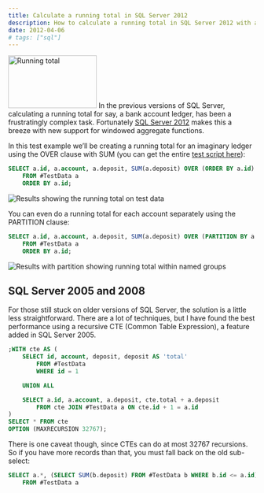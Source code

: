 ```yaml
---
title: Calculate a running total in SQL Server 2012
description: How to calculate a running total in SQL Server 2012 with alternative solution for SQL Server 2005 and 2008 using Common Table Expressions.
date: 2012-04-06
# tags: ["sql"]
---
```


<img class="entry-image" alt="Running total" src="/images/blog/calculate-a-running-total-in-sql-server-2012/running-total.png" width="180" height="107"> In the previous versions of SQL Server, calculating a running total for say, a bank account ledger, has been a frustratingly complex task. Fortunately [SQL Server 2012](https://www.microsoft.com/sql/) makes this a breeze with new support for windowed aggregate functions.

<!-- more-->

In this test example we’ll be creating a running total for an imaginary ledger using the OVER clause with SUM (you can get the entire [test script here](https://gist.github.com/omichelsen/fbddc2ee9fefc40aba65)):

```sql
SELECT a.id, a.account, a.deposit, SUM(a.deposit) OVER (ORDER BY a.id) AS 'total'
    FROM #TestData a
    ORDER BY a.id;
```

![Results showing the running total on test data](/images/blog/calculate-a-running-total-in-sql-server-2012/results.png)

You can even do a running total for each account separately using the PARTITION clause:

```sql
SELECT a.id, a.account, a.deposit, SUM(a.deposit) OVER (PARTITION BY a.account ORDER BY a.id) AS 'total'
    FROM #TestData a
    ORDER BY a.id;
```

![Results with partition showing running total within named groups](/images/blog/calculate-a-running-total-in-sql-server-2012/results-partition.png)

## SQL Server 2005 and 2008

For those still stuck on older versions of SQL Server, the solution is a little less straightforward. There are a lot of techniques, but I have found the best performance using a recursive CTE (Common Table Expression), a feature added in SQL Server 2005.

```sql
;WITH cte AS (
    SELECT id, account, deposit, deposit AS 'total'
        FROM #TestData
        WHERE id = 1

    UNION ALL

    SELECT a.id, a.account, a.deposit, cte.total + a.deposit
        FROM cte JOIN #TestData a ON cte.id + 1 = a.id
)
SELECT * FROM cte
OPTION (MAXRECURSION 32767);
```

There is one caveat though, since CTEs can do at most 32767 recursions. So if you have more records than that, you must fall back on the old sub-select:

```sql
SELECT a.*, (SELECT SUM(b.deposit) FROM #TestData b WHERE b.id <= a.id) AS 'total'
    FROM #TestData a
```
